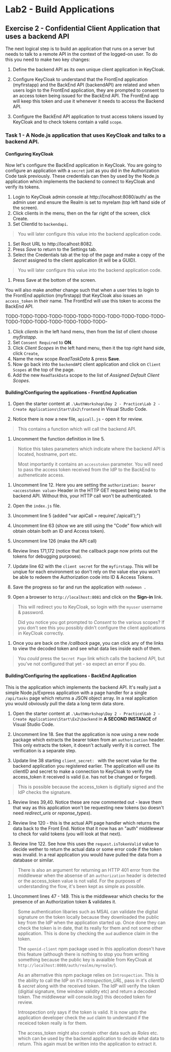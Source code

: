# Lab2 - Build Applications

## Exercise 2 - Confidential Client Application that uses a backend API
The next logical step is to build an application that runs on a server but needs to talk to a remote API in the context of the logged-on user. To do this you need to make two key changes:

1. Define the backend API as its own unique client application in KeyCloak.

2. Configure KeyCloak to understand that the FrontEnd application (myfirstapp) and the BackEnd API (backendAPI) are related and when users login to the FrontEnd application, they are prompted to consent to an access token being issued for the BackEnd API. The FrontEnd app will keep this token and use it whenever it needs to access the Backend API.

3. Configure the BackEnd API application to trust access tokens issued by KeyCloak and to check tokens contain a valid `scope`.

### Task 1 - A Node.js application that uses KeyCloak and talks to a backend API.

#### Configuring KeyCloak
Now let's configure the BackEnd application in KeyCloak. You are going to configure an application with a `secret` just as you did in the Authorization Code task previously. These credentials can then by used by the Node.js application which implements the backend to connect to KeyCloak and verify its tokens.

1. Login to KeyCloak admin console at http://localhost:8080/auth/ as the admin user and ensure the Realm is set to myrelam (top left hand side of the screen).
1. Click clients in the menu, then on the far right of the screen, click Create.
1. Set ClientId to `backendapi`.
> You will later configure this value into the backend application code.
1. Set Root URL to http://localhost:8082.
1. Press *Save* to return to the Settings tab.
1. Select the Credentials tab at the top of the page and make a copy of the *Secret* assigned to the client application (it will be a GUID).
> You will later configure this value into the backend application code.
1. Press Save at the bottom of the screen.

You will also make another change such that when a user tries to login to the FrontEnd appliction (myfirstapp) that KeyCloak also issues an `access_token` in their name. The FrontEnd will use this token to access the BackEnd API.

TODO-TODO-TODO-TODO-TODO-TODO-TODO-TODO-TODO-TODO-TODO-TODO-TODO-TODO-TODO-TODO-TODO-TODO-
1. Click *clients* in the left hand menu, then from the list of client choose *myfirstapp*.
1. Set `Consent Required` to **ON**.
1. Click *Client Scopes* in the left hand menu, then it the top right hand side, click `Create`,
1. Name the new scope *ReadTaskData* & press **Save**.
1. Now go back into the `backendAPI` client application and click on `Client Scopes` at the top of the page.
1. Add the new `ReadTaskData` scope to the list of *Assigned Default Client Scopes*.

#### Building/Configuring the applications - FrontEnd Application

1. Open the starter content at `.\AuthWorkshop\Day 2 - Practice\Lab 2 - Create Applications\Start\Ex2\frontend` in Visual Studio Code.

1. Notice there is now a new file, `apicall.js` - open it for review.
> This contains a function which will call the backend API.

1. Uncomment the function definition in line 5.
> Notice this takes parameters which indicate where the backend API is located, hostname, port etc.
>
> Most importantly it contains an `accesstoken` parameter. You will need to pass the access token received from the IdP to the BackEnd to autheneticate access.

1. Uncomment line 12. Here you are setting the `authorization: bearer <accesstoken value>` Header in the HTTP GET request being made to the backend API. Without this, your HTTP call won't be authenticated.

1. Open the `index.js` file.

1. Uncomment line 5 (added "var apiCall = require('./apicall');")

1. Uncomment line 63 (show we are still using the "Code" flow which will obtain obtain both an ID and Access token).

1. Uncomment line 126 (make the API call)

1. Review lines 171,172 (notice that the callback page now prints out the tokens for debugging purposes).

1. Update line 62 with the `client secret` for the `myfirstapp`. This will be unqiue for each environment so don't rely on the value else you won't be able to redeem the Authorization code into ID & Access Tokens.

1. Save the progress so far and run the application with `nodemon .`

1. Open a browser to `http://localhost:8081` and click on the **Sign-in** link.
> This will redirect you to KeyCloak, so login with the `myuser` username & password.
>
> Did you notice you got prompted to *Consent* to the various scopes? If you don't see this you possibly didn't configure the client applications in KeyCloak correctly.
>

1. Once you are back on the */callback* page, you can click any of the links to view the decoded token and see what data lies inside each of them.
> You *could* press the `Secret Page` link which calls the backend API, but you've not configured that yet - so expect an error if you do.

#### Building/Configuring the applications - BackEnd Application
This is the application which implements the backend API. It's really just a simple Node.js/Express application with a page handler for a single `/api/tasks` page which returns a JSON object array. In a real application you would obviously pull the data a long term data store.

1. Open the starter content at `.\AuthWorkshop\Day 2 - Practice\Lab 2 - Create Applications\Start\Ex2\backend` in **A SECOND INSTANCE** of Visual Studio Code.

1. Uncomment line 18. See that the application is now using a new node package which extracts the bearer token from an `authorization` header. This only extracts the token, it doesn't actually verify it is correct. The verification is a separate step.

1. Update line 38 starting `client_secret: ` with the secret value for the backend application you registered earlier. The application will use its clientID and secret to make a connection to KeyCloak to verify the access_token it received is valid (i.e. has not be changed or forged).
> This is possible because the access_token is digitially signed and the IdP checks the signature.

1. Review lines 39,40. Notice these are now commented out - leave them that way as this application won't be requesting new tokens (so doesn't need *redirect_uris* or *reponse_types*).

1. Review line 120 - this is the actual API page handler which returns the data back to the Front End. Notice that it now has an "auth" middlewear to check for valid tokens (you will look at that next).

1. Review line 122. See how this uses the `request.isTokenValid` value to decide wether to return the actual data or some error code if the token was invalid. In a real application you would have pulled the data from a database or similar.
> There is also an argument for returning an HTTP 401 error from the middlewear when the absense of an `authorization` header is detected or the access_token value is not valid. For the purposes of understanding the flow, it's been kept as simple as possible.

1. Uncomment lines 47 - 149. This is the middlewear which checks for the presence of an Authorization token & validates it.
> Some authentication libaries such as MSAL can validate the digital signature on the token locally because they downloaded the public key from the IdP when the application started up. Once done they can check the token is in date, that its really for them and not some other application. This is done by checking the `aud` audience claim in the token.
>
> The `openid-client` npm package used in this application doesn't have this feature (although there is nothing to stop you from writing something because the public key is avaialble from KeyCloak at `http://localhost:8080/auth/realms/myrealm/`).
>
> As an alternative this npm package relies on `Introspection`. This is the ability to call the IdP on it's *introspection_URL*, pass in it's *clientID* & *secret* along with the received token. The IdP will verify the token (digitial signature, time window validity etc) and return a decoded token. The middlewear will console.log() this decoded token for review.
>
> Introspection only says if the token is valid. It is now upto the application developer check the `aud` claim to understand if the receiced token really is for them.
>
> The access_token might also contain other data such as *Roles* etc. which can be used by the backend application to decide what data to return. This again must be written into the application to extract it.
